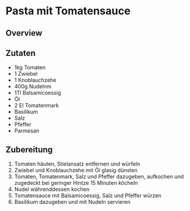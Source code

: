 # Pasta mit Tomatensauce

## Overview

## Zutaten

- 1kg Tomaten
- 1 Zwiebel
- 1 Knoblauchzehe
- 400g Nudelnm
- 1Tl Balsamicoessig
- Öl
- 2 El Tomatenmark
- Basilikum
- Salz
- Pfeffer
- Parmesan

## Zubereitung

1. Tomaten häuten, Stielansatz entfernen und würfeln
2. Zwiebel und Knoblauchzehe mit Öl glasig dünsten
3. Tomaten, Tomatenmark, Salz und Pfeffer dazugeben, aufkochen und zugedeckt bei geringer Hintze 15 Minuten köcheln
4. Nudel währenddessen kochen
5. Tomatensauce mit Balsamicoessig, Salz und Pfeffer würzen
6. Basilikum dazugeben und mit Nudeln servieren
